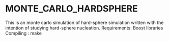 # MONTE_CARLO_HARDSPHERE
This is an monte carlo simulation of hard-sphere simulation written with the intention of studying hard-sphere nucleation. 
Requirements: Boost libraries 
Compiling : make 

